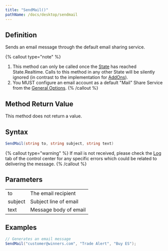```yaml
---
title: "SendMail()"
pathName: /docs/desktop/sendmail
---
```


## Definition

Sends an email message through the default email sharing service.

{% callout type="note" %}

1. This method can only be called once the [State](/docs/desktop/state) has reached State.Realtime. Calls to this method in any other State will be silently ignored (in contrast to the implementation for [AddOns](/docs/desktop/alert_and_debug_concepts)).
2. You MUST configure an email account as a default "Mail" Share Service from the [General Options](/docs/desktop/general_section).
{% /callout %}

## Method Return Value

This method does not return a value.

## Syntax

```csharp
SendMail(string to, string subject, string text)
```

{% callout type="warning" %}
If mail is not received, please check the [Log](/docs/desktop/log_tab2) tab of the control center for any specific errors which could be related to delivering the message.
{% /callout %}

## Parameters

|  |  |
| --- | --- |
| to | The email recipient  |
| subject | Subject line of email |
| text | Message body of email |

## Examples

```csharp
// Generates an email message
SendMail("customer@winners.com", "Trade Alert", "Buy ES");
```
